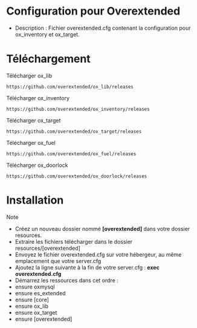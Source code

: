 # Configuration pour Overextended

- Description : Fichier overextended.cfg contenant la configuration pour ox_inventory et ox_target.


# Téléchargement

Télécharger ox_lib
```
https://github.com/overextended/ox_lib/releases
```

Télécharger ox_inventory
```
https://github.com/overextended/ox_inventory/releases
```

Télécharger ox_target
```
https://github.com/overextended/ox_target/releases
```

Télécharger ox_fuel
```
https://github.com/overextended/ox_fuel/releases
```

Télécharger ox_doorlock
```
https://github.com/overextended/ox_doorlock/releases
```

# Installation


> [!NOTE]
> - Créez un nouveau dossier nommé **[overextended]** dans votre dossier resources.
> - Extraire les fichiers télécharger dans le dossier resources/[overextended]
> - Envoyez le fichier overextended.cfg sur votre hébergeur, au même emplacement que votre server.cfg
> - Ajoutez la ligne suivante à la fin de votre server.cfg : **exec overextended.cfg**
> - Démarrez les ressources dans cet ordre :
> - ensure oxmysql 
> - ensure es_extended 
> - ensure [core] 
> - ensure ox_lib 
> - ensure ox_target 
> - ensure [overextended]
